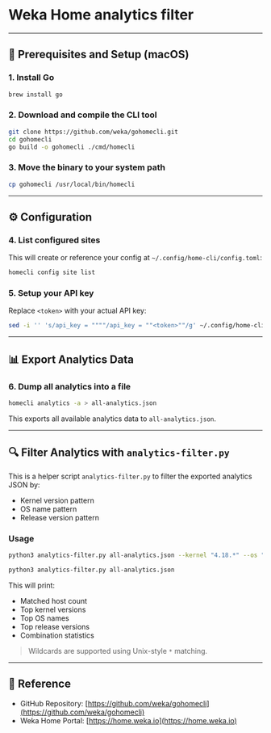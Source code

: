 # Weka Home analytics filter

---

## 🔧 Prerequisites and Setup (macOS)

### 1. Install Go
```bash
brew install go
```

### 2. Download and compile the CLI tool
```bash
git clone https://github.com/weka/gohomecli.git
cd gohomecli
go build -o gohomecli ./cmd/homecli
```

### 3. Move the binary to your system path
```bash
cp gohomecli /usr/local/bin/homecli
```

---

## ⚙️ Configuration

### 4. List configured sites
This will create or reference your config at `~/.config/home-cli/config.toml`:

```bash
homecli config site list
```

### 5. Setup your API key
Replace `<token>` with your actual API key:
```bash
sed -i '' 's/api_key = """"/api_key = ""<token>""/g' ~/.config/home-cli/config.toml
```

---

## 📊 Export Analytics Data

### 6. Dump all analytics into a file
```bash
homecli analytics -a > all-analytics.json
```

This exports all available analytics data to `all-analytics.json`.

---

## 🔍 Filter Analytics with `analytics-filter.py`

This is a helper script `analytics-filter.py` to filter the exported analytics JSON by:

- Kernel version pattern
- OS name pattern
- Release version pattern

### Usage
```bash
python3 analytics-filter.py all-analytics.json --kernel "4.18.*" --os "CentOS*" --release "4.2.*"

python3 analytics-filter.py all-analytics.json
```

This will print:

- Matched host count
- Top kernel versions
- Top OS names
- Top release versions
- Combination statistics

> Wildcards are supported using Unix-style `*` matching.

---

## 📎 Reference

- GitHub Repository: [https://github.com/weka/gohomecli](https://github.com/weka/gohomecli)
- Weka Home Portal: [https://home.weka.io](https://home.weka.io)
